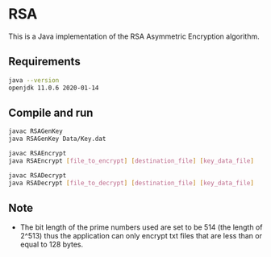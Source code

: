 # RSA
This is a Java implementation of the RSA Asymmetric Encryption algorithm.

## Requirements 

```bash
java --version
openjdk 11.0.6 2020-01-14
```

## Compile and run 

```bash
javac RSAGenKey
java RSAGenKey Data/Key.dat

javac RSAEncrypt
java RSAEncrypt [file_to_encrypt] [destination_file] [key_data_file]

javac RSADecrypt
java RSADecrypt [file_to_decrypt] [destination_file] [key_data_file]
```

## Note

- The bit length of the prime numbers used are set to be 514 (the length of 2^513) thus the application can only encrypt txt files that are less than or equal to 128 bytes.
